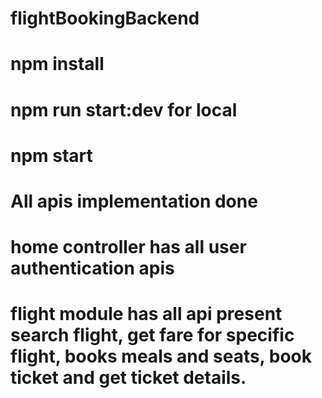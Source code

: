 # flightBookingBackend
# npm install
# npm run start:dev for local 
# npm start
# All apis implementation done 
# home controller has all user authentication apis
# flight module has all api present  search flight, get fare for specific flight, books meals and seats, book ticket and get ticket details.
